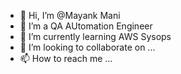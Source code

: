 - 👋 Hi, I’m @Mayank Mani
- 👀 I’m a QA AUtomation Engineer
- 🌱 I’m currently learning AWS Sysops
- 💞️ I’m looking to collaborate on ...
- 📫 How to reach me ...

<!---
mayanksuns/mayanksuns is a ✨ special ✨ repository because its `README.md` (this file) appears on your GitHub profile.
You can click the Preview link to take a look at your changes.
--->

